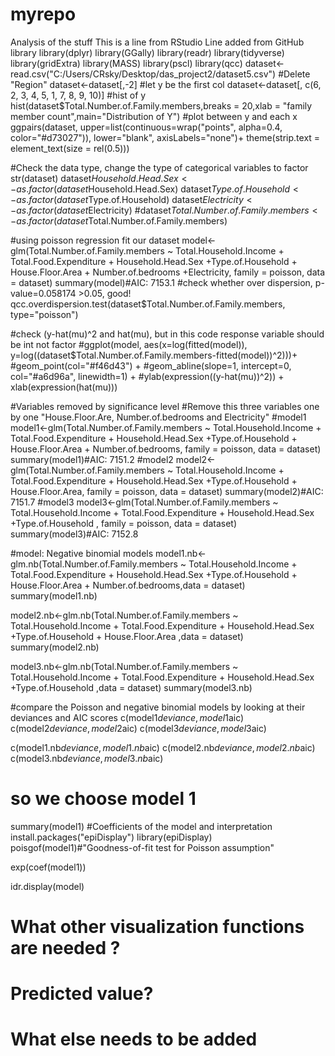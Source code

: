 # myrepo
Analysis of the stuff
This is a line from RStudio
Line added from GitHub
library
library(dplyr)
library(GGally)
library(readr)
library(tidyverse)
library(gridExtra)
library(MASS)
library(pscl)
library(qcc)
dataset<-read.csv("C:/Users/CRsky/Desktop/das_project2/dataset5.csv")
#Delete "Region"
dataset<-dataset[,-2]
#let y be the first col
dataset<-dataset[, c(6, 2, 3, 4, 5, 1, 7, 8, 9, 10)]
#hist of y
hist(dataset$Total.Number.of.Family.members,breaks = 20,xlab = "family member count",main="Distribution of Y")
#plot between y and each x
ggpairs(dataset,
        upper=list(continuous=wrap("points", alpha=0.4, color="#d73027")),
        lower="blank", axisLabels="none")+
  theme(strip.text = element_text(size = rel(0.5)))

#Check the data type, change the type of categorical variables to factor
str(dataset)
dataset$Household.Head.Sex<-as.factor(dataset$Household.Head.Sex)
dataset$Type.of.Household<-as.factor(dataset$Type.of.Household)
dataset$Electricity<-as.factor(dataset$Electricity)
#dataset$Total.Number.of.Family.members<-as.factor(dataset$Total.Number.of.Family.members)

#using poisson regression fit our dataset
model<-glm(Total.Number.of.Family.members ~ Total.Household.Income + Total.Food.Expenditure + Household.Head.Sex 
           +Type.of.Household + House.Floor.Area  + Number.of.bedrooms +Electricity, family = poisson, data = dataset)
summary(model)#AIC: 7153.1
#check whether over dispersion, p-value=0.058174 >0.05, good!
qcc.overdispersion.test(dataset$Total.Number.of.Family.members, type="poisson")

#check  (y-hat(mu)^2 and hat(mu), but in this code response variable should be int not factor
#ggplot(model, aes(x=log(fitted(model)), y=log((dataset$Total.Number.of.Family.members-fitted(model))^2)))+
  #geom_point(col="#f46d43") +
  #geom_abline(slope=1, intercept=0, col="#a6d96a", linewidth=1) +
  #ylab(expression((y-hat(mu))^2)) + xlab(expression(hat(mu)))

#Variables removed by significance level
#Remove this three variables one by one "House.Floor.Are, Number.of.bedrooms and Electricity"
#model1
model1<-glm(Total.Number.of.Family.members ~ Total.Household.Income + Total.Food.Expenditure + Household.Head.Sex 
           +Type.of.Household + House.Floor.Area  + Number.of.bedrooms, family = poisson, data = dataset)
summary(model1)#AIC: 7151.2
#model2
model2<-glm(Total.Number.of.Family.members ~ Total.Household.Income + Total.Food.Expenditure + Household.Head.Sex 
            +Type.of.Household + House.Floor.Area, family = poisson, data = dataset)
summary(model2)#AIC: 7151.7
#model3
model3<-glm(Total.Number.of.Family.members ~ Total.Household.Income + Total.Food.Expenditure + Household.Head.Sex 
            +Type.of.Household , family = poisson, data = dataset)
summary(model3)#AIC: 7152.8


#model: Negative binomial models
model1.nb<-glm.nb(Total.Number.of.Family.members ~ Total.Household.Income + Total.Food.Expenditure + Household.Head.Sex 
            +Type.of.Household + House.Floor.Area  + Number.of.bedrooms,data = dataset)
summary(model1.nb)

model2.nb<-glm.nb(Total.Number.of.Family.members ~ Total.Household.Income + Total.Food.Expenditure + Household.Head.Sex 
                  +Type.of.Household + House.Floor.Area ,data = dataset)
summary(model2.nb)

model3.nb<-glm.nb(Total.Number.of.Family.members ~ Total.Household.Income + Total.Food.Expenditure + Household.Head.Sex 
                  +Type.of.Household ,data = dataset)
summary(model3.nb)

#compare the Poisson and negative binomial models by looking at their deviances and AIC scores
c(model1$deviance, model1$aic)
c(model2$deviance, model2$aic)
c(model3$deviance, model3$aic)

c(model1.nb$deviance, model1.nb$aic)
c(model2.nb$deviance, model2.nb$aic)
c(model3.nb$deviance, model3.nb$aic)
# so we choose model 1
summary(model1)
#Coefficients of the model and interpretation
install.packages("epiDisplay")
library(epiDisplay)
poisgof(model1)#"Goodness-of-fit test for Poisson assumption"

exp(coef(model1))

idr.display(model)

# What other visualization functions are needed ?
# Predicted value?
# What else needs to be added
